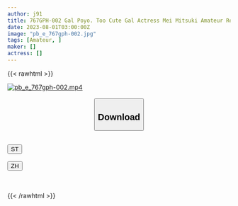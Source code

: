 ```yaml
---
author: j91
title: 767GPH-002 Gal Poyo. Too Cute Gal Actress Mei Mitsuki Amateur Reverse Pick-Up And Gachigonzo
date: 2023-08-01T03:00:00Z
image: "pb_e_767gph-002.jpg"
tags: [Amateur, ]
maker: []
actress: []
---
```



{{< rawhtml >}}

<div class="video" data-videoid="w6O6a4RkZ0CjAV">
    <a href="javascript:;">
        <img src="https://my.j91.asia/posts/pb_e_767gph-002/pb_e_767gph-002.jpg" width="WIDTH" height="HEIGHT" alt="pb_e_767gph-002.mp4" loading="lazy">
    </a>
</div>

<script type="text/javascript" src="https://j91.asia/asset/on-demand-st.js"></script>

<br>
  <link rel="stylesheet" href="https://j91.asia/asset/bs5.css">
  
  <center>
  <button class="btn btn-primary" type="button" data-bs-toggle="collapse" data-bs-target=".multi-collapse" aria-expanded="false" aria-controls="multiCollapseExample1 multiCollapseExample2"><h2>Download</h2></button></center>
</p>
<div class="row">
  <div class="col">
    <div class="collapse multi-collapse" id="multiCollapseExample1">
      <div class="card card-body">
	      	      <br>
<div class="buttons">  
<a href="https://streamtape.to/v/w6O6a4RkZ0CjAV"><button class="btn-hover color-3"><i class="fa fa-download"></i> ST</button></a></div>
    </div>
  </div>
</div>
  <div class="col">
    <div class="collapse multi-collapse" id="multiCollapseExample2">
      <div class="card card-body">
	      <br>
<div class="buttons">
    <a href="https://lylxan.com/tkofybtjzjfu.html"><button class="btn-hover color-9"><i class="fa fa-download"></i> ZH</button></a></div>
<br><br>
      </div>
    </div>
  </div>
</div>

{{< /rawhtml >}}